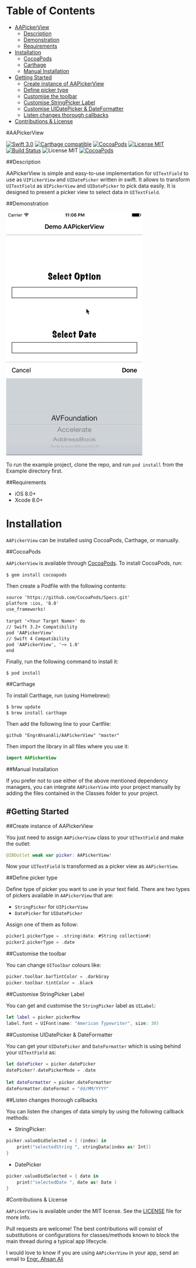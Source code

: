 # Table of Contents

- [AAPickerView](#section-id-4)
  - [Description](#section-id-10)
  - [Demonstration](#section-id-16)
  - [Requirements](#section-id-26)
- [Installation](#section-id-32)
  - [CocoaPods](#section-id-37)
  - [Carthage](#section-id-63)
  - [Manual Installation](#section-id-82)
- [Getting Started](#section-id-87)
  - [Create instance of AAPickerView](#section-id-90)
  - [Define picker type](#section-id-104)
  - [Customise the toolbar](#section-id-112)
  - [Customise StringPicker Label](#section-id-132)
  - [Customise UIDatePicker & DateFormatter](#section-id-150)
  - [Listen changes thorough callbacks](#section-id-151)
- [Contributions & License](#section-id-156)


<div id='section-id-4'/>

#AAPickerView

[![Swift 3.0](https://img.shields.io/badge/Swift-3.0-orange.svg?style=flat)](https://developer.apple.com/swift/) [![Carthage compatible](https://img.shields.io/badge/Carthage-compatible-4BC51D.svg?style=flat)](https://github.com/Carthage/Carthage) [![CocoaPods](https://img.shields.io/cocoapods/v/AAPickerView.svg)](http://cocoadocs.org/docsets/AAPickerView) [![License MIT](https://img.shields.io/badge/License-MIT-blue.svg?style=flat)](https://github.com/Carthage/Carthage) [![Build Status](https://travis-ci.org/EngrAhsanAli/AAPickerView.svg?branch=master)](https://travis-ci.org/EngrAhsanAli/AAPickerView) 
![License MIT](https://img.shields.io/github/license/mashape/apistatus.svg) [![CocoaPods](https://img.shields.io/cocoapods/p/AAPickerView.svg)]()


<div id='section-id-10'/>

##Description


AAPickerView is simple and easy-to-use implementation for `UITextField` to use as `UIPickerView` and `UIDatePicker` written in swift. It allows to transform `UITextField` as `UIPickerView` and `UIDatePicker` to pick data easily. It is designed to present a picker view to select data in `UITextField`.


<div id='section-id-16'/>

##Demonstration



![](https://github.com/EngrAhsanAli/AAPickerView/blob/master/Screenshots/demo.gif)


To run the example project, clone the repo, and run `pod install` from the Example directory first.


<div id='section-id-26'/>

##Requirements

- iOS 8.0+
- Xcode 8.0+


<div id='section-id-32'/>

# Installation

`AAPickerView` can be installed using CocoaPods, Carthage, or manually.


<div id='section-id-37'/>

##CocoaPods

`AAPickerView` is available through [CocoaPods](http://cocoapods.org). To install CocoaPods, run:

`$ gem install cocoapods`

Then create a Podfile with the following contents:

```
source 'https://github.com/CocoaPods/Specs.git'
platform :ios, '8.0'
use_frameworks!

target '<Your Target Name>' do
// Swift 3.2+ Compatibility
pod 'AAPickerView'
// Swift 4 Compatibility
pod 'AAPickerView', '~> 1.0'
end

```

Finally, run the following command to install it:
```
$ pod install
```



<div id='section-id-63'/>

##Carthage

To install Carthage, run (using Homebrew):
```
$ brew update
$ brew install carthage
```
Then add the following line to your Cartfile:

```
github "EngrAhsanAli/AAPickerView" "master"
```

Then import the library in all files where you use it:
```swift
import AAPickerView
```


<div id='section-id-82'/>

##Manual Installation

If you prefer not to use either of the above mentioned dependency managers, you can integrate `AAPickerView` into your project manually by adding the files contained in the Classes folder to your project.


<div id='section-id-87'/>

#Getting Started
----------

<div id='section-id-90'/>

##Create instance of AAPickerView

You just need to assign `AAPickerView` class to your `UITextField` and make the outlet:
```swift
@IBOutlet weak var picker: AAPickerView!
```

Now your `UITextField` is transformed as a picker view as `AAPickerView`.


<div id='section-id-104'/>

##Define picker type

Define type of picker you want to use in your text field. There are two types of pickers available in `AAPickerView` that are:

- `StringPicker` for `UIPickerView`
- `DatePicker` for `UIDatePicker`

Assign one of them as follow:

```swift
picker1.pickerType = .string(data: #String collection#)
picker2.pickerType = .date
```

<div id='section-id-112'/>

##Customise the toolbar

You can change `UIToolbar` colours like:
```swift
picker.toolbar.barTintColor = .darkGray
picker.toolbar.tintColor = .black
```

<div id='section-id-132'/>

##Customise StringPicker Label

You can get and customise the `StringPicker` label as `UILabel`:
```swift
let label = picker.pickerRow
label.font = UIFont(name: "American Typewriter", size: 30)
```

<div id='section-id-150'/>

##Customise UIDatePicker & DateFormatter

You can get your `UIDatePicker` and `DateFormatter` which is using behind your `UITextField` as:
```swift
let datePicker = picker.datePicker
datePicker?.datePickerMode = .date

let dateFormatter = picker.dateFormatter
dateFormatter.dateFormat = "dd/MM/YYYY" 
```


<div id='section-id-151'/>

##Listen changes thorough callbacks

You can listen the changes of data simply by using the following callback methods:

- StringPicker:
```swift
picker.valueDidSelected = { (index) in
    print("selectedString ", stringData[index as! Int])
}
```

- DatePicker
```swift
picker.valueDidSelected = { date in
    print("selectedDate ", date as! Date )
}
```


<div id='section-id-156'/>

#Contributions & License

`AAPickerView` is available under the MIT license. See the [LICENSE](./LICENSE) file for more info.

Pull requests are welcome! The best contributions will consist of substitutions or configurations for classes/methods known to block the main thread during a typical app lifecycle.

I would love to know if you are using `AAPickerView` in your app, send an email to [Engr. Ahsan Ali](mailto:hafiz.m.ahsan.ali@gmail.com)

